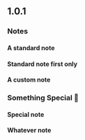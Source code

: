 ## 1.0.1

### Notes

#### A standard note

#### Standard note first only

#### A custom note

### Something Special 🚀

#### Special note

#### Whatever note
